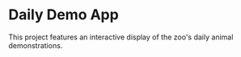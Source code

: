 # Daily Demo App

This project features an interactive display of the zoo's daily animal demonstrations.

